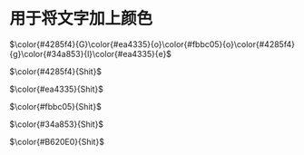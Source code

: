 # 用于将文字加上颜色

$\color{#4285f4}{G}\color{#ea4335}{o}\color{#fbbc05}{o}\color{#4285f4}{g}\color{#34a853}{l}\color{#ea4335}{e}$

<!-- 蓝色 -->
$\color{#4285f4}{Shit}$
 <!--红色  -->
$\color{#ea4335}{Shit}$
<!-- 黄色 -->
$\color{#fbbc05}{Shit}$
<!-- 绿色 -->
$\color{#34a853}{Shit}$
<!-- 紫色 -->
$\color{#B620E0}{Shit}$

